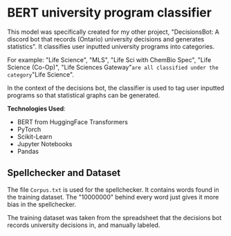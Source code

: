 # BERT university program classifier
This model was specifically created for my other project, "DecisionsBot: A discord bot that records (Ontario) university decisions and generates statistics".  It classifies user inputted university programs into categories. 

For example: "Life Science", "MLS", "Life Sci with ChemBio Spec", "Life Science (Co-Op)", "Life Sciences Gateway"` are all classified under the category `"Life Science". 

In the context of the decisions bot, the classifier is used to tag user inputted programs so that statistical graphs can be generated.

**Technologies Used**:
- BERT from HuggingFace Transformers
- PyTorch
- Scikit-Learn
- Jupyter Notebooks
- Pandas

## Spellchecker and Dataset
The file `Corpus.txt` is used for the spellchecker.  It contains words found in the training dataset.  The "10000000" behind every word just gives it more bias in the spellchecker.  

The training dataset was taken from the spreadsheet that the decisions bot records university decisions in, and manually labeled.